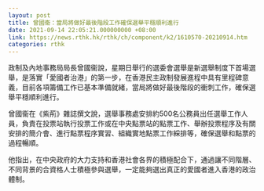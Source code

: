 ```yaml
---
layout: post
title: 曾國衞：當局將做好最後階段工作確保選舉平穩順利進行
date: 2021-09-14 22:05:21.000000000 +08:00
link: https://news.rthk.hk/rthk/ch/component/k2/1610570-20210914.htm
categories: rthk
---
```


政制及內地事務局局長曾國衞說，星期日舉行的選委會選舉是新選舉制度下首場選舉，是落實「愛國者治港」的第一步，在香港民主政制發展進程中具有里程碑意義，目前各項籌備工作已基本準備就緒，當局將做好最後階段的衝刺工作，確保選舉平穩順利進行。

曾國衞在《紫荊》雜誌撰文說，選舉事務處安排約500名公務員出任選舉工作人員，負責在投票站執行投票工作或在中央點票站的點票工作、舉辦投票程序及有關安排的簡介會、進行點票程序實習、組織實地點票工作綵排等，確保選舉和點票的過程暢順。

他指出，在中央政府的大力支持和香港社會各界的積極配合下，通過讓不同階層、不同背景的合資格人士積極參與選舉，一定能夠選出真正的愛國者進入香港的政治體制。
